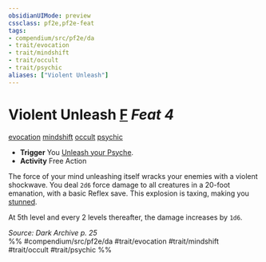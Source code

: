 ```yaml
---
obsidianUIMode: preview
cssclass: pf2e,pf2e-feat
tags:
- compendium/src/pf2e/da
- trait/evocation
- trait/mindshift
- trait/occult
- trait/psychic
aliases: ["Violent Unleash"]
---
```

# Violent Unleash  [F](rules/core-rulebook/chapter-9-playing-the-game.md#Actions "Free Action") *Feat 4*  
[evocation](rules/traits/evocation.md)  [mindshift](rules/traits/mindshift-da.md)  [occult](rules/traits/occult.md)  [psychic](rules/traits/psychic-da.md)  

- **Trigger** You [Unleash your Psyche](rules/actions/unleash-psyche-da.md).
- **Activity** Free Action

The force of your mind unleashing itself wracks your enemies with a violent shockwave. You deal `2d6` force damage to all creatures in a 20-foot emanation, with a basic Reflex save. This explosion is taxing, making you [stunned](rules/conditions.md#Stunned).

At 5th level and every 2 levels thereafter, the damage increases by `1d6`.

*Source: Dark Archive p. 25*  
%% #compendium/src/pf2e/da #trait/evocation #trait/mindshift #trait/occult #trait/psychic %%